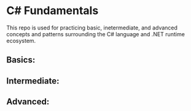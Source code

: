 # **C# Fundamentals**

This repo is used for practicing basic, inetermediate, and advanced concepts and patterns surrounding the C# language and .NET runtime ecosystem. 

## Basics: 


## Intermediate: 


## Advanced: 

